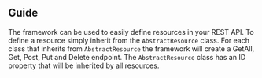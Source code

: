 ## Guide

The framework can be used to easily define resources in your REST API. To define a resource simply inherit from the `AbstractResource` class.
For each class that inherits from `AbstractResource` the framework will create a GetAll, Get, Post, Put and Delete endpoint.
The `AbstractResource` class has an ID property that will be inherited by all resources.
